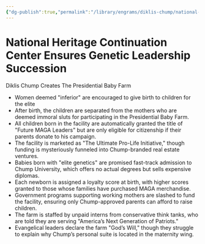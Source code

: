 ```yaml
---
{"dg-publish":true,"permalink":"/library/engrams/diklis-chump/national-heritage-continuation-center-ensures-genetic-leadership-succession/","tags":["DC/Women","DC/AS6"]}
---
```


# National Heritage Continuation Center Ensures Genetic Leadership Succession
Diklis Chump Creates The Presidential Baby Farm
- Women deemed "inferior" are encouraged to give birth to children for the elite
- After birth, the children are separated from the mothers who are deemed immoral sluts for participating in the Presidential Baby Farm.
- All children born in the facility are automatically granted the title of "Future MAGA Leaders" but are only eligible for citizenship if their parents donate to his campaign.  
- The facility is marketed as "The Ultimate Pro-Life Initiative," though funding is mysteriously funneled into Chump-branded real estate ventures.  
- Babies born with "elite genetics" are promised fast-track admission to Chump University, which offers no actual degrees but sells expensive diplomas.  
- Each newborn is assigned a loyalty score at birth, with higher scores granted to those whose families have purchased MAGA merchandise.  
- Government programs supporting working mothers are slashed to fund the facility, ensuring only Chump-approved parents can afford to raise children.  
- The farm is staffed by unpaid interns from conservative think tanks, who are told they are serving "America’s Next Generation of Patriots."  
- Evangelical leaders declare the farm "God’s Will," though they struggle to explain why Chump’s personal suite is located in the maternity wing.  
